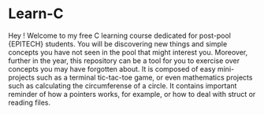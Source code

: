 # Learn-C
Hey ! Welcome to my free C learning course dedicated for post-pool {EPITECH} students.
You will be discovering new things and simple concepts you have not seen in the pool that might interest you. Moreover,  further in the year, this repository can be a tool for you to exercise over concepts you may have forgotten about. It is composed of easy mini-projects such as a terminal tic-tac-toe game, or even mathematics projects such as calculating the circumferense of a circle. It contains important reminder of how a pointers works, for example, or how to deal with struct or reading files.
